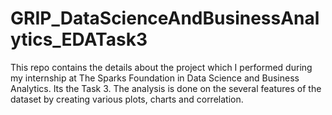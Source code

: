 # GRIP_DataScienceAndBusinessAnalytics_EDATask3
This repo contains the details about the project which I performed during my internship at The Sparks Foundation in Data Science and Business Analytics. Its the Task 3. The analysis is done on the several features of the dataset by creating various plots, charts and correlation.
